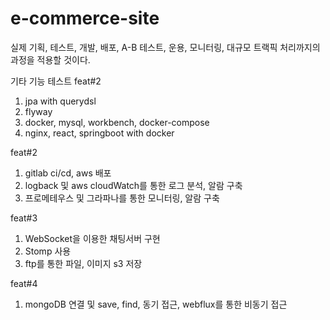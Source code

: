 # e-commerce-site
실제 기획, 테스트, 개발, 배포, A-B 테스트, 운용, 모니터링, 대규모 트랙픽 처리까지의 과정을 적용할 것이다.

기타 기능 테스트
feat#2
1. jpa with querydsl
2. flyway
3. docker, mysql, workbench, docker-compose
4. nginx, react, springboot with docker

feat#2
1. gitlab ci/cd, aws 배포
2. logback 및 aws cloudWatch를 통한 로그 분석, 알람 구축
3. 프로메테우스 및 그라파나를 통한 모니터링, 알람 구축


feat#3
1. WebSocket을 이용한 채팅서버 구현
2. Stomp 사용
3. ftp를 통한 파일, 이미지 s3 저장

feat#4
1. mongoDB 연결 및 save, find, 동기 접근, webflux를 통한 비동기 접근
